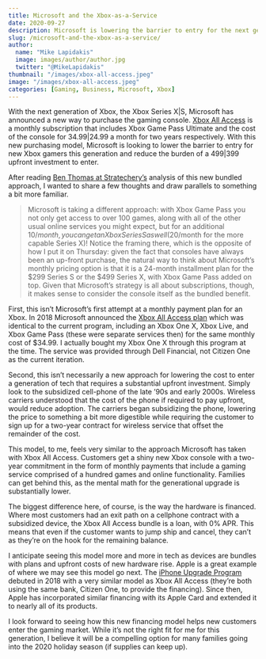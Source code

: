 ```yaml
---
title: Microsoft and the Xbox-as-a-Service
date: 2020-09-27
description: Microsoft is lowering the barrier to entry for the next generation of its gaming console. How does this compare to previous programs and the subsided cell phone industry of the early 2000s?
slug: /microsoft-and-the-xbox-as-a-service/
author:
  name: "Mike Lapidakis"
  image: images/author/author.jpg
  twitter: "@MikeLapidakis"
thumbnail: "/images/xbox-all-access.jpeg"
image: "/images/xbox-all-access.jpeg"
categories: [Gaming, Business, Microsoft, Xbox]
---
```


With the next generation of Xbox, the Xbox Series X|S, Microsoft has announced a new way to purchase the gaming console. [Xbox All Access](https://www.xbox.com/en-US/xbox-all-access/) is a monthly subscription that includes Xbox Game Pass Ultimate and the cost of the console for $34.99|$24.99 a month for two years respectively. With this new purchasing model, Microsoft is looking to lower the barrier to entry for new Xbox gamers this generation and reduce the burden of a $499|$399 upfront investment to enter.

After reading [Ben Thomas at Stratechery’s](https://stratechery.com/2020/2020-bundles/) analysis of this new bundled approach, I wanted to share a few thoughts and draw parallels to something a bit more familiar.

> Microsoft is taking a different approach: with Xbox Game Pass you not only get access to over 100 games, along with all of the other usual online services you might expect, but for an additional $10/month, you can get an Xbox Series S as well ($20/month for the more capable Series X)! Notice the framing there, which is the opposite of how I put it on Thursday: given the fact that consoles have always been an up-front purchase, the natural way to think about Microsoft’s monthly pricing option is that it is a 24-month installment plan for the $299 Series S or the $499 Series X, with Xbox Game Pass added on top. Given that Microsoft’s strategy is all about subscriptions, though, it makes sense to consider the console itself as the bundled benefit.

First, this isn’t Microsoft’s first attempt at a monthly payment plan for an Xbox. In 2018 Microsoft announced the [Xbox All Access plan](https://www.cnbc.com/2018/08/27/microsoft-xbox-all-access-starts-at-22-a-month.html) which was identical to the current program, including an Xbox One X, Xbox Live, and Xbox Game Pass (these were separate services then) for the same monthly cost of $34.99. I actually bought my Xbox One X through this program at the time. The service was provided through Dell Financial, not Citizen One as the current iteration.

Second, this isn’t necessarily a new approach for lowering the cost to enter a generation of tech that requires a substantial upfront investment. Simply look to the subsidized cell-phone of the late ’90s and early 2000s. Wireless carriers understood that the cost of the phone if required to pay upfront, would reduce adoption. The carriers began subsidizing the phone, lowering the price to something a bit more digestible while requiring the customer to sign up for a two-year contract for wireless service that offset the remainder of the cost.

This model, to me, feels very similar to the approach Microsoft has taken with Xbox All Access. Customers get a shiny new Xbox console with a two-year commitment in the form of monthly payments that include a gaming service comprised of a hundred games and online functionality. Families can get behind this, as the mental math for the generational upgrade is substantially lower.

The biggest difference here, of course, is the way the hardware is financed. Where most customers had an exit path on a cellphone contract with a subsidized device, the Xbox All Access bundle is a loan, with 0% APR. This means that even if the customer wants to jump ship and cancel, they can’t as they’re on the hook for the remaining balance.

I anticipate seeing this model more and more in tech as devices are bundles with plans and upfront costs of new hardware rise. Apple is a great example of where we may see this model go next. The [iPhone Upgrade Program](https://www.macworld.com/article/3225348/iphone-upgrade-program-faq.html) debuted in 2018 with a very similar model as Xbox All Access (they’re both using the same bank, Citizen One, to provide the financing). Since then, Apple has incorporated similar financing with its Apple Card and extended it to nearly all of its products.

I look forward to seeing how this new financing model helps new customers enter the gaming market. While it’s not the right fit for me for this generation, I believe it will be a compelling option for many families going into the 2020 holiday season (if supplies can keep up).
